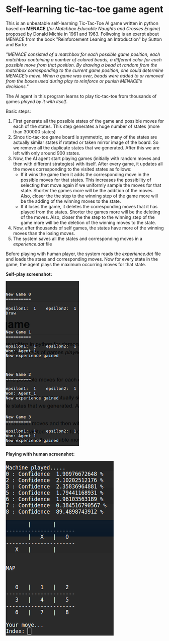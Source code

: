 # Self-learning tic-tac-toe game agent 

This is an unbeatable self-learning Tic-Tac-Toe AI game written in python based on **MENACE** (*for Matchbox Educable Naughts and Crosses Engine*) proposed by  Donald Michie in 1961 and 1963. Follwoing is an exerpt about MENACE from the book "Reinforcement Leaning an Introduction" by Sutton and Barto:

*"MENACE consisted of a matchbox for each possible game position, each matchbox containing a number of colored beads, a different color for each possible move from that position. By drawing a bead at random from the matchbox corresponding to the current game position, one could determine MENACE’s move. When a game was over, beads were added to or removed from the boxes used during play to reinforce or punish MENACE’s decisions."*

The AI agent in this program learns to play tic-tac-toe from thousands of games *played by it with itself*.

Basic steps:

1. First generate all the possible states of the game and possible moves for each of the states. This step generates a huge number of states (more than 300000 states)
2. Since tic-tac-toe game board is symmetric, so many of the states are actually similar states if rotated or taken mirror image of the board. So we remove all the duplicate states that we generated. After this we are left with only around 900 states.
3. Now, the AI agent start playing games (initially with random moves and then with different strategies) with itself. After every game, it updates all the moves corresponding to the visited states as follows:
    * If it wins the game then it adds the corresponding move in the possible moves for that states. This increases the possibility of selecting that move again if we uniformly sample the moves for that state. Shorter the games more will be the addition of the moves. Also, closer the the step to the winning step of the game more will be the adding of the winning moves to the state.
    * If it loses the game, it deletes the corresponding moves that it has played from the states. Shorter the games more will be the deleting of the moves. Also, closer the the step to the winning step of the game more will be the deletion of the winning moves to the state.
4. Now, after thousands of self games, the states have more of the winning moves than the losing moves.
5. The system saves all the states and corresponding moves in a *experience.dat* file

Before playing with human player, the system reads the *experience.dat* file and loads the staes and corresponding moves. Now for every state in the game, the agent plays the maximum occurring moves for that state.

**Self-play screenshot:**

![self play screenshot: ](./screenshots/SelfLearning.png?raw=true "Self Play")

**Playing with human screenshot:**

![Human Play: ](./screenshots/HumanPlay.png?raw=true "Human Play")
